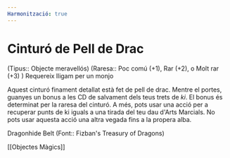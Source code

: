 ```yaml
---
Harmonització: true
---
```

# Cinturó de Pell de Drac

(Tipus:: Objecte meravellós) (Raresa:: Poc comú (+1), Rar (+2), o Molt rar (+3) )
Requereix lligam per un monjo

Aquest cinturó finament detallat està fet de pell de drac. Mentre el portes, guanyes un bonus a les CD de salvament dels teus trets de *ki*. El bonus és determinat per la raresa del cinturó. A més, pots usar una acció per a recuperar punts de ki iguals a una tirada del teu dau d'Arts Marcials. No pots usar aquesta acció una altra vegada fins a la propera alba.

Dragonhide Belt (Font:: Fizban's Treasury of Dragons)

[[Objectes Màgics]]